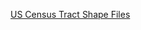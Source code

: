 [US Census Tract Shape Files](https://www.census.gov/cgi-bin/geo/shapefiles/index.php?year=2022&layergroup=Census+Tracts)

